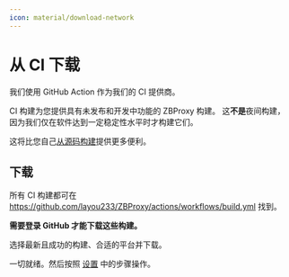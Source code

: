 ```yaml
---
icon: material/download-network
---
```


# 从 CI 下载

我们使用 GitHub Action 作为我们的 CI 提供商。

CI 构建为您提供具有未发布和开发中功能的 ZBProxy 构建。
这**不是**夜间构建，因为我们仅在软件达到一定稳定性水平时才构建它们。

这将比您自己[从源码构建](build_from_source.md)提供更多便利。

## 下载

所有 CI 构建都可在 https://github.com/layou233/ZBProxy/actions/workflows/build.yml 找到。

**需要登录 GitHub 才能下载这些构建。**

选择最新且成功的构建、合适的平台并下载。

一切就绪。然后按照 [设置](../setup) 中的步骤操作。
